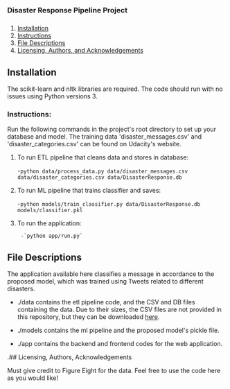 ##
### Disaster Response Pipeline Project
###

1. [Installation](#installation)
2. [Instructions](#instructions)
3. [File Descriptions](#files)
4. [Licensing, Authors, and Acknowledgements](#licensing)

## Installation

The scikit-learn and nltk libraries are required. The code should run with no issues using Python versions 3.

### Instructions:
Run the following commands in the project's root directory to set up your database and model. The training data 'disaster_messages.csv' and 'disaster_categories.csv' can be found on Udacity's website.

1. To run ETL pipeline that cleans data and stores in database:

	-`python data/process_data.py data/disaster_messages.csv data/disaster_categories.csv data/DisasterResponse.db`

2. To run ML pipeline that trains classifier and saves:

	-`python models/train_classifier.py data/DisasterResponse.db models/classifier.pkl`

3. To run the application: 

        -`python app/run.py`


## File Descriptions
The application available here classifies a message in accordance to the proposed model, which was trained using Tweets related to different disasters. 

* ./data contains the etl pipeline code, and the CSV and DB files containing the data. Due to their sizes, the CSV files are not provided in this repository, but they can be downloaded [here](https://learn.udacity.com/nanodegrees/nd025/parts/cd0018/lessons/c5de7207-8fdb-4cd1-b700-b2d7ce292c26/concepts/c6d64c4f-5877-4eab-815b-e1c6495b0201).

* ./models contains the ml pipeline and the proposed model's pickle file.

* ./app contains the backend and frontend codes for the web application.

 
.## Licensing, Authors, Acknowledgements

Must give credit to Figure Eight for the data. Feel free to use the code here as you would like!


